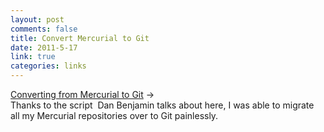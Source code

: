 ```yaml
--- 
layout: post
comments: false
title: Convert Mercurial to Git
date: 2011-5-17
link: true
categories: links
---
```

<a title="Converting from Mercurial to Git" href="http://hivelogic.com/articles/converting-from-mercurial-to-git/">Converting from Mercurial to Git</a> →<br /> Thanks to the script  Dan Benjamin talks about here, I was able to migrate all my Mercurial repositories over to Git painlessly.
